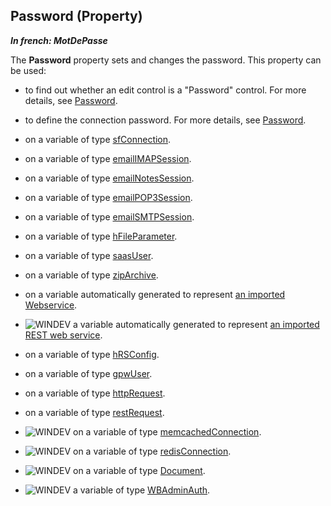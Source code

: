 
## Password (Property)

***In french: MotDePasse***
	



<a name="XUse"></a>
<a name="Use"></a>
<a name="description"></a>
The **Password** property sets and changes the password. This property can be used:

- to find out whether an edit control is a "Password" control. For more details, see [Password](../Proprietes/2510086.md).

- to define the connection password. For more details, see [Password](../Proprietes/2510086.md).

- on a variable of type [sfConnection](../WDLang5/1000017579.md).

- on a variable of type [emailIMAPSession](../WDLang3/1000018957.md).

- on a variable of type [emailNotesSession](../WDLang3/1000018768.md).

- on a variable of type [emailPOP3Session](../WDLang3/1000018759.md).

- on a variable of type [emailSMTPSession](../WDLang3/1000018765.md).

- on a variable of type [hFileParameter](../WDLang4/1000018900.md).

- on a variable of type [saasUser](../WDLang3/1000019083.md).

- on a variable of type [zipArchive](../WDLang3/1000018679.md).

- on a variable automatically generated to represent [an imported Webservice](../WDLang3/3086001.md).

- ![WINDEV](https://doc.pcsoft.fr/ext/images/us/WD.png) a variable automatically generated to represent [an imported REST web service](../WDLang3/1410087809.md).

- on a variable of type [hRSConfig](../WDLang4/1000020484.md).

- on a variable of type [gpwUser](../WDLang6/1000021088.md).

- on a variable of type [httpRequest](../WDLang3/1000021158.md).

- on a variable of type [restRequest](../WDLang3/1000021481.md).

- ![WINDEV](https://doc.pcsoft.fr/ext/images/us/WD.png) on a variable of type [memcachedConnection](../WDLang4/1000023339.md).

- ![WINDEV](https://doc.pcsoft.fr/ext/images/us/WD.png) on a variable of type [redisConnection](../WDLang4/1000023527.md).

- ![WINDEV](https://doc.pcsoft.fr/ext/images/us/WD.png) on a variable of type [Document](../WDLang1/1000022461.md).

- ![WINDEV](https://doc.pcsoft.fr/ext/images/us/WD.png) a variable of type [WBAdminAuth](../WDLang2/1410089328.md).




